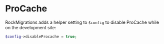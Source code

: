 # ProCache

RockMigrations adds a helper setting to `$config` to disable ProCache while on the development site:

```php
$config->disableProcache = true;
```